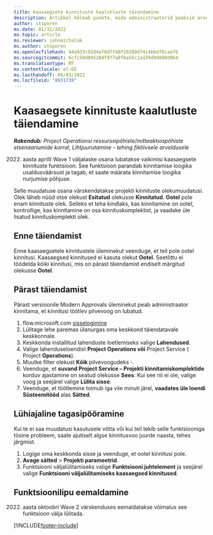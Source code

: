 ```yaml
---
title: Kaasaegsete kinnituste kaalutluste täiendamine
description: Artikkel hõlmab punkte, mida administraatorid peaksid arvestama, kui nad lubavad kaasaegse kinnituse funktsiooni.
author: stsporen
ms.date: 01/31/2022
ms.topic: article
ms.reviewer: johnmichalak
ms.author: stsporen
ms.openlocfilehash: 44a933c92d4ef8dff40f20200d74c4bbdf8caa76
ms.sourcegitcommit: 6cfc50d89528df977a8f6a55c1ad39d99800d9b4
ms.translationtype: MT
ms.contentlocale: et-EE
ms.lasthandoff: 06/03/2022
ms.locfileid: "8931739"
---
```

# <a name="upgrade-considerations-for-modern-approvals"></a>Kaasaegsete kinnituste kaalutluste täiendamine 

_**Rakendub:** Project Operationsi ressurssipõhiste/mitteaktsiapõhiste stsenaariumide korral,  Lihtjuurutamine - tehing fiktiivsele arveldusele_

2022. aasta aprilli Wave 1 väljalaske osana lubatakse vaikimisi kaasaegsete kinnituste funktsioon. See funktsioon parandab kinnitamise loogika usaldusväärsust ja tagab, et saate määrata kinnitamise loogika nurjumise põhjuse.

Selle muudatuse osana värskendatakse projekti kinnituste olekumuudatusi. Olek läheb nüüd otse olekust **Esitatud** olekusse **Kinnitatud**. **Ootel** pole enam kinnituste olek. Selleks et teha kindlaks, kas kinnitamine on ootel, kontrollige, kas kinnitamine on osa kinnituskomplektist, ja vaadake üle lisatud kinnituskomplekti olek.

## <a name="before-you-upgrade"></a>Enne täiendamist

Enne kaasaegsetele kinnitustele üleminekut veenduge, et teil pole ootel kinnitusi. Kaasaegsed kinnitused ei kasuta olekut **Ootel**. Seetõttu ei töödelda kõiki kinnitusi, mis on pärast täiendamist endiselt märgitud olekusse **Ootel**.

## <a name="after-you-upgrade"></a>Pärast täiendamist

Pärast versioonile Modern Approvals üleminekut peab administraator kinnitama, et kinnitusi töötlev pilvevoog on lubatud.

1. flow.microsoft.com [sisselogimine](https://flow.microsoft.com)
2. Lülitage lehe paremas ülanurgas oma keskkond täiendatavale keskkonnale.
3. Keskkonda installitud lahenduste loetlemiseks valige **Lahendused**.
4. Valige lahenduseloendist **Project Operations või** Project Service ( Project **Operations**).
5. Muutke filter olekust **Kõik** pilvevoogudeks **·**.
6. Veenduge, et **suvand Project Service – Projekti kinnitamiskomplektide** korduv ajastamine on seatud olekusse **Sees**. Kui see nii ei ole, valige voog ja seejärel valige **Lülita sisse**.
7. Veenduge, et töötlemine toimub iga viie minuti järel, **vaadates üle loendi Süsteemitööd** alas **Sätted**.

## <a name="short-term-rollback"></a>Lühiajaline tagasipööramine

Kui te ei saa muudatusi kasutusele võtta või kui teil tekib selle funktsiooniga tõsine probleem, saate ajutiselt algse kinnitusvoo juurde naasta, tehes järgmist.
1. Logige oma keskkonda sisse ja veenduge, et ootel kinnitusi pole.
2. **Avage sätted** > **Projekti parameetrid**.
3. Funktsiooni väljalülitamiseks valige **Funktsiooni juhtelement** ja seejärel valige **Funktsiooni väljalülitamiseks kaasaegsed kinnitused**.

## <a name="removing-the-feature-flag"></a>Funktsioonilipu eemaldamine

2022. aasta oktoobri Wave 2 värskenduses eemaldatakse võimalus see funktsioon välja lülitada.

[!INCLUDE[footer-include](../includes/footer-banner.md)]
